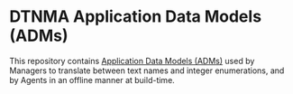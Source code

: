 # DTNMA Application Data Models (ADMs)

This repository contains [Application Data Models (ADMs)](https://datatracker.ietf.org/doc/draft-ietf-dtn-adm-yang/) used by Managers to translate between text names and integer enumerations, and by Agents in an offline manner at build-time.
